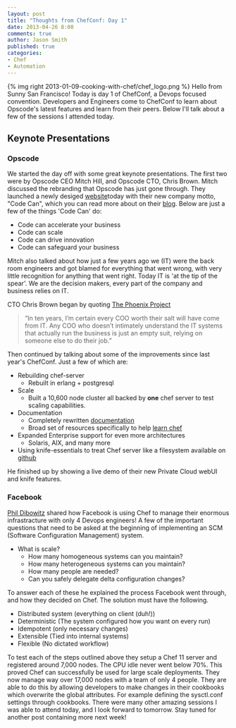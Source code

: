 ```yaml
---
layout: post
title: "Thoughts from ChefConf: Day 1"
date: 2013-04-26 8:00
comments: true
author: Jason Smith
published: true
categories: 
- Chef
- Automation
---
```

{% img right 2013-01-09-cooking-with-chef/chef_logo.png %}
Hello from Sunny San Francisco! Today is day 1 of ChefConf, a Devops focused convention. Developers and Engineers come to ChefConf to learn about Opscode's latest features and learn from their peers. Below I'll talk about a few of the sessions I attended today. 
<!--More-->

## Keynote Presentations
### Opscode
We started the day off with some great keynote presentations.  The first two were by Opscode CEO Mitch Hill, and Opscode CTO, Chris Brown.
Mitch discussed the rebranding that Opscode has just gone through.  They launched a newly desiged [website][1]today with their new company motto, "Code Can", which you can read more about on their [blog][2]. Below are just a few of the things 'Code Can' do:

* Code can accelerate your business
* Code can scale
* Code can drive innovation
* Code can safeguard your business

Mitch also talked about how just a few years ago we (IT) were the back room engineers and got blamed for everything that went wrong, with very little recognition for anything that went right. Today IT is 'at the tip of the spear'.  We are the decision makers, every part of the company and business relies on IT. 

CTO Chris Brown began by quoting [The Phoenix Project][3] 

> “In ten years, I’m certain every COO worth their salt will have come from IT. Any COO who doesn’t intimately understand the IT systems that actually run the business is just an empty suit, relying on someone else to do their job.”

Then continued by talking about some of the improvements since last year's ChefConf. Just a few of which are:

- Rebuilding chef-server 
    - Rebuilt in erlang + postgresql
- Scale
	- Built a 10,600 node cluster all backed by **one** chef server to test scaling capabilities.
- Documentation
	- Completely rewritten [documentation][4]
	- Broad set of resources specifically to help [learn chef][5]
- Expanded Enterprise support for even more architectures
	- Solaris, AIX, and many more
- Using knife-essentials to treat Chef server like a filesystem available on [github][6]

He finished up by showing a live demo of their new Private Cloud webUI and knife features.

### Facebook

[Phil Dibowitz][7] shared how Facebook is using Chef to manage their enormous infrastracture with only 4 Devops engineers!
A few of the important questions that need to be asked at the beginning of implementing an SCM (Software Configuration Management) system.

- What is scale? 
	- How many homogeneous systems can you maintain?
	- How many heterogeneous systems can you maintain?
	- How many people are needed?
	- Can you safely delegate delta configuration changes?
  
To answer each of these he explained the process Facebook went through, and how they decided on Chef.
The solution must have the following.

- Distributed system (everything on client (duh!))
- Deterministic (The system configured how you want on every run)
- Idempotent (only necessary changes)
- Extensible (Tied into internal systems)
- Flexible (No dictated workflow)

To test each of the steps outlined above they setup a Chef 11 server and registered around 7,000 nodes. The CPU idle never went below 70%. This proved Chef can successfully be used for large scale deployments.
They now manage way over 17,000 nodes with a team of only 4 people. They are able to do this by allowing developers to make changes in their cookbooks which overwrite the global attributes. For example defining the sysctl.conf settings through cookbooks.
There were many other amazing sessions I was able to attend today, and I look forward to tomorrow.
Stay tuned for another post containing more next week!

[1]:	http://www.opscode.com/
[2]:	http://www.opscode.com/blog/2013/04/25/introducing-the-new-opscode-brand-code-can/
[3]:	http://www.barnesandnoble.com/w/the-phoenix-project-gene-kim/1115141434?ean=2940016781068
[4]:	http://docs.opscode.com/
[5]:	https://learnchef.opscode.com/
[6]:	https://github.com/jkeiser/knife-essentials%23readme
[7]:	https://twitter.com/ThePhilD

